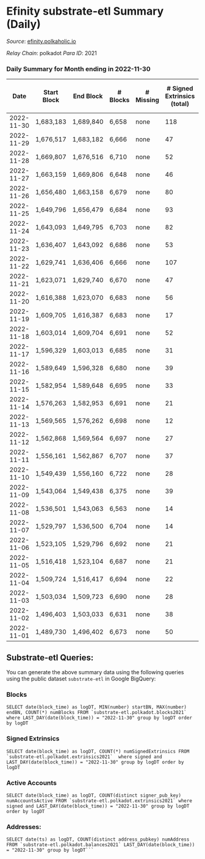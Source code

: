 # Efinity substrate-etl Summary (Daily)

_Source_: [efinity.polkaholic.io](https://efinity.polkaholic.io)

*Relay Chain*: polkadot
*Para ID*: 2021



### Daily Summary for Month ending in 2022-11-30


| Date | Start Block | End Block | # Blocks | # Missing | # Signed Extrinsics (total) | # Active Accounts | # Addresses with Balances | # Events | # Transfers | # XCM Transfers In | # XCM Transfers Out |
| ---- | ----------- | --------- | -------- | --------- | --------------------------- | ----------------- | ------------------------- | -------- | ----------- | ------------------ | ------------------- |
| 2022-11-30 | 1,683,183 | 1,689,840 | 6,658 | none  | 118 | 32 | 15,760 | 14,060 | 32  |   |   |
| 2022-11-29 | 1,676,517 | 1,683,182 | 6,666 | none  | 47 | 13 |  | 13,683 | 7  |   |   |
| 2022-11-28 | 1,669,807 | 1,676,516 | 6,710 | none  | 52 | 16 |  | 13,792 | 13  |   |   |
| 2022-11-27 | 1,663,159 | 1,669,806 | 6,648 | none  | 46 | 11 |  | 13,653 | 4  |   |   |
| 2022-11-26 | 1,656,480 | 1,663,158 | 6,679 | none  | 80 | 19 |  | 13,998 | 13  |   |   |
| 2022-11-25 | 1,649,796 | 1,656,479 | 6,684 | none  | 93 | 19 |  | 14,100 | 25  |   |   |
| 2022-11-24 | 1,643,093 | 1,649,795 | 6,703 | none  | 82 | 12 |  | 14,082 | 13  |   |   |
| 2022-11-23 | 1,636,407 | 1,643,092 | 6,686 | none  | 53 | 19 | 15,731 | 13,766 | 12  |   |   |
| 2022-11-22 | 1,629,741 | 1,636,406 | 6,666 | none  | 107 | 21 | 15,727 | 14,021 | 18  |   |   |
| 2022-11-21 | 1,623,071 | 1,629,740 | 6,670 | none  | 47 | 24 |  | 13,658 | 24  |   |   |
| 2022-11-20 | 1,616,388 | 1,623,070 | 6,683 | none  | 56 | 25 |  | 13,697 | 39  |   |   |
| 2022-11-19 | 1,609,705 | 1,616,387 | 6,683 | none  | 17 | 9 | 15,707 | 13,505 | 5  | 1 ($0.085) |   |
| 2022-11-18 | 1,603,014 | 1,609,704 | 6,691 | none  | 52 | 23 |  | 13,728 | 20  |   |   |
| 2022-11-17 | 1,596,329 | 1,603,013 | 6,685 | none  | 31 | 13 |  | 13,578 | 12  |   |   |
| 2022-11-16 | 1,589,649 | 1,596,328 | 6,680 | none  | 39 | 17 | 15,695 | 13,607 | 33  |   |   |
| 2022-11-15 | 1,582,954 | 1,589,648 | 6,695 | none  | 33 | 23 | 15,684 | 13,599 | 17  |   |   |
| 2022-11-14 | 1,576,263 | 1,582,953 | 6,691 | none  | 21 | 15 |  | 13,519 | 8  |   |   |
| 2022-11-13 | 1,569,565 | 1,576,262 | 6,698 | none  | 12 | 9 |  | 13,485 | 6  |   |   |
| 2022-11-12 | 1,562,868 | 1,569,564 | 6,697 | none  | 27 | 15 |  | 13,578 | 15  |   |   |
| 2022-11-11 | 1,556,161 | 1,562,867 | 6,707 | none  | 37 | 18 | 15,674 | 13,679 | 22  |   |   |
| 2022-11-10 | 1,549,439 | 1,556,160 | 6,722 | none  | 28 | 10 |  | 13,653 | 11  |   |   |
| 2022-11-09 | 1,543,064 | 1,549,438 | 6,375 | none  | 39 | 19 |  | 13,003 | 16  |   |   |
| 2022-11-08 | 1,536,501 | 1,543,063 | 6,563 | none  | 14 | 10 |  | 13,229 | 3  |   |   |
| 2022-11-07 | 1,529,797 | 1,536,500 | 6,704 | none  | 14 | 12 |  | 13,508 | 4  |   |   |
| 2022-11-06 | 1,523,105 | 1,529,796 | 6,692 | none  | 21 | 13 |  | 13,522 | 10  |   |   |
| 2022-11-05 | 1,516,418 | 1,523,104 | 6,687 | none  | 21 | 17 |  | 13,520 | 10  |   |   |
| 2022-11-04 | 1,509,724 | 1,516,417 | 6,694 | none  | 22 | 14 |  | 13,541 | 18  |   |   |
| 2022-11-03 | 1,503,034 | 1,509,723 | 6,690 | none  | 28 | 10 | 15,641 | 13,602 | 9  |   |   |
| 2022-11-02 | 1,496,403 | 1,503,033 | 6,631 | none  | 38 | 19 | 15,639 | 13,514 | 6  |   |   |
| 2022-11-01 | 1,489,730 | 1,496,402 | 6,673 | none  | 50 | 20 | 15,638 | 13,717 | 13  |   |   |

## Substrate-etl Queries:
You can generate the above summary data using the following queries using the public dataset `substrate-etl` in Google BigQuery:


### Blocks
```
SELECT date(block_time) as logDT, MIN(number) startBN, MAX(number) endBN, COUNT(*) numBlocks FROM `substrate-etl.polkadot.blocks2021`  where LAST_DAY(date(block_time)) = "2022-11-30" group by logDT order by logDT
```


### Signed Extrinsics
```
SELECT date(block_time) as logDT, COUNT(*) numSignedExtrinsics FROM `substrate-etl.polkadot.extrinsics2021`  where signed and LAST_DAY(date(block_time)) = "2022-11-30" group by logDT order by logDT
```


### Active Accounts
```
SELECT date(block_time) as logDT, COUNT(distinct signer_pub_key) numAccountsActive FROM `substrate-etl.polkadot.extrinsics2021` where signed and LAST_DAY(date(block_time)) = "2022-11-30" group by logDT order by logDT
```


### Addresses:
```
SELECT date(ts) as logDT, COUNT(distinct address_pubkey) numAddress FROM `substrate-etl.polkadot.balances2021` LAST_DAY(date(block_time)) = "2022-11-30" group by logDT```

